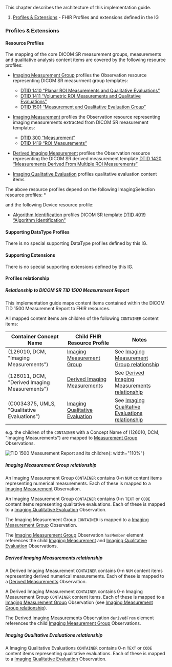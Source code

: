 This chapter describes the architecture of this implementation guide.

1. [Profiles & Extensions](#profiles) - FHIR Profiles and extensions defined in the IG

<a name="profiles"></a>

### Profiles & Extensions
#### Resource Profiles<a name="resources"></a>
The mapping of the core DICOM SR measurement groups, measurements and qualitative analysis content items are covered by the following resource profiles:

* [Imaging Measurement Group](StructureDefinition-imaging-measurement-group.html) profiles the Observation resource representing DICOM SR measurment group templates:
    * [DTID 1410 “Planar ROI Measurements and Qualitative Evaluations”](https://dicom.nema.org/medical/dicom/current/output/chtml/part16/chapter_A.html#sect_TID_1410)
    * [DTID 1411 “Volumetric ROI Measurements and Qualitative Evaluations”](https://dicom.nema.org/medical/dicom/current/output/chtml/part16/chapter_A.html#sect_TID_1411)
    * [DTID 1501 “Measurement and Qualitative Evaluation Group”](https://dicom.nema.org/medical/dicom/current/output/chtml/part16/chapter_A.html#sect_TID_1501)

* [Imaging Measurement](StructureDefinition-imaging-measurement.html) profiles the Observation resource representing imaging measurements extracted from DICOM SR measurement templates:
    * [DTID 300 “Measurement”](https://dicom.nema.org/medical/dicom/current/output/chtml/part16/chapter_A.html#sect_TID_300)
    * [DTID 1419 “ROI Measurements”](https://dicom.nema.org/medical/dicom/current/output/chtml/part16/chapter_A.html#sect_TID_1419)
    
* [Derived Imaging Measurement](StructureDefinition-derived-imaging-measurement.html) profiles the Observation resource representing the DICOM SR derived measurement template [DTID 1420 “Measurements Derived From Multiple ROI Measurements”](https://dicom.nema.org/medical/dicom/current/output/chtml/part16/chapter_A.html#sect_TID_1420)

* [Imaging Qualitative Evaluation](StuctureDefinition-imaging-qualitative-evaluation.html) profiles qualitative evaluation content items

The above resource profiles depend on the following ImagingSelection resource profiles:
* 

and the following Device resource profile:
* [Algorithm Identification](StructureDefinition-algorithm-identification.html) profiles DICOM SR template [DTID 4019 “Algorithm Identification”](https://dicom.nema.org/medical/dicom/current/output/chtml/part16/sect_TID_4019.html)

#### Supporting DataType Profiles <a name="datatypes"></a>
There is no special supporting DataType profiles defined by this IG.

#### Supporting Extensions<a name="extensions"></a>
There is no special supporting extensions defined by this IG.

#### Profiles relationship
##### Relationship to DICOM SR TID 1500 Measurement Report
This implementation guide maps content items contained within the DICOM TID 1500 Measurement Report to FHIR resources.

All mapped content items are children of the following `CONTAINER` content items:

| Container Concept Name | Child FHIR Resource Profile | Notes |
| ----------------- | --------------------- | ----- |
| (126010, DCM, "Imaging Measurements") | [Imaging Measurement Group](StructureDefinition-imaging-measurement-group.html) | See [Imaging Measurement Group relationship](#measurementgroup) | 
| (126011, DCM, "Derived Imaging Measurements") | [Derived Imaging Measurements](StructureDefinition-derived-imaging-measurements.html) | See [Derived Imaging Measurements relationship](#derivedmeasurements) |
| (C0034375, UMLS, "Qualitative Evaluations") | [Imaging Qualitative Evaluation](StuctureDefinition-imaging-qualitative-evaluation.html) | See [Imaging Qualitative Evaluations relationship](#qualitativeevaluations) |

e.g. the children of the `CONTAINER` with a Concept Name of (126010, DCM, "Imaging Measurements") are mapped to [Measurement Group](StructureDefinition-imaging-measurement-group.html) Observations.

![TID 1500 Measurement Report and its children](./tid_1500_measurement_report.svg){: width="110%"}

<a name="measurementgroup"></a>
##### Imaging Measurement Group relationship
An Imaging Measurement Group `CONTAINER` contains 0-n `NUM` content items representing numerical measurements. Each of these is mapped to a [Imaging Measurement](StructureDefinition-imaging-measurement.html) Observation.

An Imaging Measurement Group `CONTAINER` contains 0-n `TEXT` or `CODE` content items representing qualitative evaluations. Each of these is mapped to a [Imaging Qualitative Evaluation](StuctureDefinition-imaging-qualitative-evaluation.html) Observation. 

The Imaging Measurement Group `CONTAINER` is mapped to a [Imaging Measurement Group](StructureDefinition-imaging-measurement-group.html) Observation. 

The [Imaging Measurement Group](StructureDefinition-imaging-measurement-group.html) Observation `hasMember` element references the child [Imaging Measurement](StructureDefinition-imaging-measurement.html) and [Imaging Qualitative Evaluation](StuctureDefinition-imaging-qualitative-evaluation.html) Observations.

<a name="derivedmeasurements"></a>
##### Derived Imaging Measurements relationship
A Derived Imaging Measurement `CONTAINER` contains 0-n `NUM` content items representing derived numerical measurements. Each of these is mapped to a [Derived Measurements](StructureDefinition-derived-imaging-measurements.html) Observation.

A Derived Imaging Measurement `CONTAINER` contains 0-n Imaging Measurement Group `CONTAINER` content items. Each of these is mapped to a [Imaging Measurement Group](StructureDefinition-imaging-measurement-group.html) Observation (see [Imaging Measurement Group relationship](#measurementgroup)).

The [Derived Imaging Measurements](StructureDefinition-derived-imaging-measurements.html) Observation `derivedFrom` element references the child [Imaging Measurement Group](StructureDefinition-imaging-measurement-group.html) Observations. 

<a name="qualitativeevaluations"></a>
##### Imaging Qualitative Evaluations relationship
A Imaging Qualitative Evaluations `CONTAINER` contains 0-n `TEXT` or `CODE` content items representing qualitative evaluations. Each of these is mapped to a [Imaging Qualitative Evaluation](StuctureDefinition-imaging-qualitative-evaluation.html) Observation.
